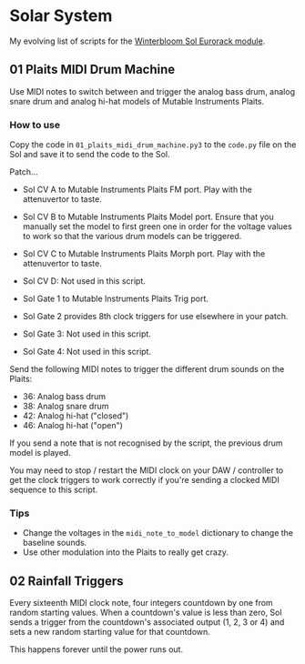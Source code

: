 # Solar System

My evolving list of scripts for the [Winterbloom Sol Eurorack module](https://winterbloom.com/store/winterbloom-sol).

## 01 Plaits MIDI Drum Machine

Use MIDI notes to switch between and trigger the analog bass drum, analog snare drum and analog hi-hat models of Mutable Instruments Plaits.

### How to use

Copy the code in `01_plaits_midi_drum_machine.py3` to the `code.py` file on the Sol and save it to send the code to the Sol.

Patch…

* Sol CV A to Mutable Instruments Plaits FM port. Play with the attenuvertor to taste.
* Sol CV B to Mutable Instruments Plaits Model port. Ensure that you manually set the model to first green one in order for the voltage values to work so that the various drum models can be triggered.
* Sol CV C to Mutable Instruments Plaits Morph port. Play with the attenuvertor to taste.
* Sol CV D: Not used in this script.

* Sol Gate 1 to Mutable Instruments Plaits Trig port.
* Sol Gate 2 provides 8th clock triggers for use elsewhere in your patch.
* Sol Gate 3: Not used in this script.
* Sol Gate 4: Not used in this script.

Send the following MIDI notes to trigger the different drum sounds on the Plaits:

* 36: Analog bass drum
* 38: Analog snare drum
* 42: Analog hi-hat ("closed")
* 46: Analog hi-hat ("open")

If you send a note that is not recognised by the script, the previous drum model is played.

You may need to stop / restart the MIDI clock on your DAW / controller to get the clock triggers to work correctly if you're sending a clocked MIDI sequence to this script.

### Tips

* Change the voltages in the `midi_note_to_model` dictionary to change the baseline sounds.
* Use other modulation into the Plaits to really get crazy.

## 02 Rainfall Triggers

Every sixteenth MIDI clock note, four integers countdown by one from random starting values. When a countdown's value is less than zero, Sol sends a trigger from the countdown's associated output (1, 2, 3 or 4) and sets a new random starting value for that countdown.

This happens forever until the power runs out.
